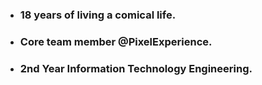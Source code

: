 
* ### 18 years of living a comical life.
* ### Core team member @PixelExperience.
* ### 2nd Year Information Technology Engineering.
